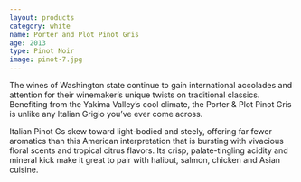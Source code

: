 ```yaml
---
layout: products
category: white
name: Porter and Plot Pinot Gris
age: 2013
type: Pinot Noir 
image: pinot-7.jpg
---
```



The wines of Washington state continue to gain international accolades and attention for their winemaker’s unique twists on traditional classics. Benefiting from the Yakima Valley’s cool climate, the Porter & Plot Pinot Gris is unlike any Italian Grigio you’ve ever come across. 

Italian Pinot Gs skew toward light-bodied and steely, offering far fewer aromatics than this American interpretation that is bursting with vivacious floral scents and tropical citrus flavors. Its crisp, palate-tingling acidity and mineral kick make it great to pair with halibut, salmon, chicken and Asian cuisine. 
